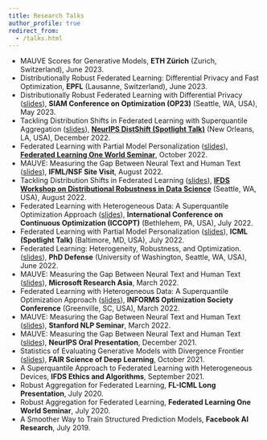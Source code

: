 ```yaml
---
title: Research Talks
author_profile: true
redirect_from: 
  - /talks.html
---
```


* MAUVE Scores for Generative Models, **ETH Zürich** (Zurich, Switzerland), June 2023.
* Distributionally Robust Federated Learning: Differential Privacy and Fast Optimization, **EPFL** (Lausanne, Switzerland), June 2023.
* Distributionally Robust Federated Learning with Differential Privacy ([slides](/slides/simplicial-fl-informs.pdf)), **SIAM Conference on Optimization (OP23)** (Seattle, WA, USA), May 2023.
* Tackling Distribution Shifts in Federated Learning with Superquantile Aggregation (<a href="/slides/fl-shifts-drds2022.pdf">slides</a>), **[NeurIPS DistShift (Spotlight Talk)](https://sites.google.com/view/distshift2022)** (New Orleans, LA, USA), December 2022. 
* Federated Learning with Partial Model Personalization ([slides](/slides/partial_personalization.pdf)), **[Federated Learning One World Seminar](https://sites.google.com/view/one-world-seminar-series-flow/home)**, October 2022. 
* MAUVE: Measuring the Gap Between Neural Text and Human Text (<a href="/slides/mauve.pdf">slides</a>), **IFML/NSF Site Visit**, August 2022. 
* Tackling Distribution Shifts in Federated Learning (<a href="/slides/fl-shifts-drds2022.pdf">slides</a>), **[IFDS Workshop on Distributional Robustness in Data Science](https://ifds-tripods.github.io/drds-workshop-2022/)** (Seattle, WA, USA), August 2022. 
* Federated Learning with Heterogeneous Data: A Superquantile Optimization Approach ([slides](/slides/simplicial-fl-informs.pdf)), **International Conference on Continuous Optimization (ICCOPT)** (Bethlehem, PA, USA), July 2022.
* Federated Learning with Partial Model Personalization (<a href="/slides/pfl_icml.pdf">slides</a>), **ICML (Spotlight Talk)** (Baltimore, MD, USA), July 2022. 
* Federated Learning: Heterogeneity, Robustness, and Optimization. (<a href="/slides/defense.pdf">slides</a>), **PhD Defense** (University of Washington, Seattle, WA,  USA), June 2022. 
* MAUVE: Measuring the Gap Between Neural Text and Human Text (<a href="/slides/mauve.pdf">slides</a>), **Microsoft Research Asia**, March 2022. 
* Federated Learning with Heterogeneous Data: A Superquantile Optimization Approach ([slides](/slides/simplicial-fl-informs.pdf)), **INFORMS Optimization Society Conference** (Greenville, SC, USA), March 2022.
* MAUVE: Measuring the Gap Between Neural Text and Human Text ([slides](/slides/mauve.pdf)), **Stanford NLP Seminar**, March 2022. 
* MAUVE: Measuring the Gap Between Neural Text and Human Text ([slides](/slides/mauve.pdf)), **NeurIPS Oral Presentation**, December 2021. 
* Statistics of Evaluating Generative Models with Divergence Frontier ([slides](/slides/mauve-theory.pdf)), **FAIR Science of Deep Learning**, October 2021. 
* A Superquantile Approach to Federated Learning with Heterogeneous Devices, **IFDS Ethics and Algorithms**, September 2021. 
* Robust Aggregation for Federated Learning, **FL-ICML Long Presentation**, July 2020. 
* Robust Aggregation for Federated Learning, **Federated Learning One World Seminar**, July 2020. 
* A Smoother Way to Train Structured Prediction Models, **Facebook AI Research**, July 2019. 
